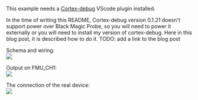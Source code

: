 This example needs a [Cortex-debug](https://marketplace.visualstudio.com/items?itemName=marus25.cortex-debug) VScode plugin installed.

In the time of writing this README, Cortex-debug version 0.1.21 doesn't support power over Black Magic Probe, so you will need to power it externally or you will need to install my version of cortex-debug. 
Here in this blog post, it is described how to do it. TODO: add a link to the blog post


Schema and wiring:<br>
![](https://lh3.googleusercontent.com/fhG4CrdoUXI7s0R3fZvbKjsYl8Jgt7qZwo_HR2RZ7sHlNz2UkC-EhRa-bKnHXFljT1nmB253Djmmfhg_3d3UjnIQjHlHNPncuYuT1VqtWPaEfgCdsj6yZZFlUGS91S-h5pzD0sVQNpZYXPyi2HOxkvsu4xlXfnBThlIqmpOX_Fot6XPur1lsEhZE0xa5_bBI4fRmZc-1ku5mXS_J2bE1Uh8VTZsZSdW9Dtv0gxoEB60bDBnd2CjOqGf76APfqBoHE1lNXSxRsOnY6mKaJbIOSgsx5qmOj_q70XJgYUsTF-HF7ngsNVkia4OWnfKHDiVPFREYjS25hyuKRFLP0Xs4nLxC6wQ27TV0pQ_XFiH31XFkFW1Z9ZoopChHlDCsVFL7RsboIfenT_UekNDES7pmvZZVkJI8Oa3Ahf2k6bOUrr1gHQmg1NHP0Us4Fwub2NR2Nrgh9JQXxqo8MQHkzqzPTgyS1Y0LNXgVgDi_COxc3QIwClsrTD_eY-eH7YsFtdEMt4DiTSM5txfM7nroV-TXSvrLpOdTfp8YDKJ745vEImbFjZa6cbn-WK5zizBk69N8vuJhvNERMwkFC3mkGy6_8pPAOpaj1vJlIqjMU6u5dHCe65FLP7HeWGFQXcdvRj3MPIZk3YdxhuL4kItFEWQLOLOl-P2UkmrvVH4o9JkyvKVrWtYqVMYjJtw=w796-h382-no)

Output on FMU_CH1:<br>
![](https://lh3.googleusercontent.com/JWXFmeI8lEQ-dENlvEjHop6guzHwRrzwCdQJcko5PnvQmlkyhMHyyT1n8o7xHtdJoKH84HzY1knGtB7Lrp9NliwD4FmzCDG_pkLzKUnXOg17KCPpRoGno6381R8RtdX0d0Nas_6fNsfRT_Jx0F2MOfI0bfxMcnRfuwqY9203bBPJDbjpxr7dRS4w5CXgmMMM7p0d1HXQl62bMvPw2mLcupIVXacJW5bCZbPgvzfv09mZSvNsZwnFnyG0M2fMgVclV8lLiwwh_SRcOSsSni0WLMBiV3IxpRqNhkjKNFWBIitRXBfqb68wAQH0tV13Nu3D1jfQb18-xM-pZOfNgZ4wcOcoJS0ubXh4_XQxtfUZEItodKyd7ky2Y_C7Nx9-sJakQFhjUcwj-iMxQ14vSYL1QLlnNORJBEYtS5Ys5E3FawcfT1H2hagndtZgYEb-jU3TmqwSzbOwnZNXxN4ZBmBByNFxFlfwKq4sf0fqAxv9VbgQ63QpXBMKhzldYgMxJuTE8ZGeMKprIPUgtPZwZD82bjwz51yh2bRGE0LKLZ2qrTz7aoFYOa5uYm2RIu8OWyrxOVRIks_ywd7xmOZ_U5df1Qei_-952-KpiFr7ieyFOsfl3d806Azxnb4AQW7TryUfkWYJ9MfA0T7ubWRoHCW3-suposOKcOKS9YS-pdkETcwLrkc0nqmPIg4=w1087-h229-no)

The connection of the real device: <br>
![](https://lh3.googleusercontent.com/biLm7PY8OLL45c-owYCsu1bvS6Zo_akatjTSbCH4uGpEZrejq2WIFuzo13TqapLOB2PJWqICAnoNzO_Z2Q5-HNbiMV2sdXANw30yE3vn2gNc0asD79o40AYhughSsLrr4QBHVFxdWNq_myTco3cXJ3yhKXegtiYoqg3UmSlRpkLjv7vigof4Fc30mydatBHIDbMLF87lG06la4gdPlR818PL7hzxUovS49g4B6KQfHxgWi5fq57TtBFgjpuPQUnLHdoz1GTx18d0mcZBZf1n-Oto0HrO7ut3dsTjd_3uDS3D0t2LRgf5V51d3cHiv4K0DWCM3Uf-biWNnXfcWpPlj3HwmJxm5q-4fkhbaiA_lYMZcCi_af9wJk4UVM1ZPyMdxqyIQ27g4M3MKPgoWcunUgrV185jswmGJOkVtx69Tns34derwVNyfMdUXjn2bP7agmuy73F3ccrBiH0qQRtoAXR1DsPPqLKolb-loXoRnlZFAyKOkNn--KnJ2hM-sYxw2kHVBYYqyJsPrkUtIUJzYTrHXZR6O4mv4Xtru9z3YTwW2G0Y_ryJLKFPHjtYYK_vQuqYhblTSXQN80oL9_QFQnkBHAHDo26b5uubsc64mzvfQOJEu8d5SNMOKHlgslf4N5TSSmMRQ-Al9DsOuyL81RHP7MyeubzglQtts9SckpdSkUytpboVJ48=w565-h754-no)
